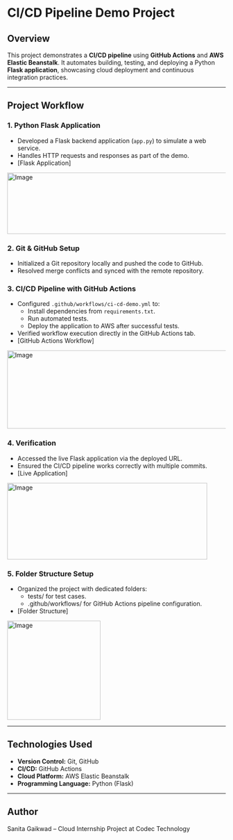 # CI/CD Pipeline Demo Project

## Overview
This project demonstrates a **CI/CD pipeline** using **GitHub Actions** and **AWS Elastic Beanstalk**. It automates building, testing, and deploying a Python **Flask application**, showcasing cloud deployment and continuous integration practices.

---

## Project Workflow

### 1. Python Flask Application
- Developed a Flask backend application (`app.py`) to simulate a web service.
- Handles HTTP requests and responses as part of the demo.
- [Flask Application]
<img width="841" height="141" alt="Image" src="https://github.com/user-attachments/assets/2dc2a0b8-6b49-4daf-940e-060b0c70264c" />  

### 2. Git & GitHub Setup
- Initialized a Git repository locally and pushed the code to GitHub.
- Resolved merge conflicts and synced with the remote repository.

### 3. CI/CD Pipeline with GitHub Actions
- Configured `.github/workflows/ci-cd-demo.yml` to:
  - Install dependencies from `requirements.txt`.
  - Run automated tests.
  - Deploy the application to AWS after successful tests.
- Verified workflow execution directly in the GitHub Actions tab.
- [GitHub Actions Workflow]
<img width="1428" height="180" alt="Image" src="https://github.com/user-attachments/assets/a6e3a50d-5383-4e64-809e-dcafb5151873" />

### 4. Verification
- Accessed the live Flask application via the deployed URL.
- Ensured the CI/CD pipeline works correctly with multiple commits.
- [Live Application]
<img width="461" height="176" alt="Image" src="https://github.com/user-attachments/assets/7a78067b-82c3-4f10-baf3-90ef20bd611c" />

### 5. Folder Structure Setup
- Organized the project with dedicated folders:
  - tests/ for test cases.
  - .github/workflows/ for GitHub Actions pipeline configuration.
- [Folder Structure]
 <img width="215" height="228" alt="Image" src="https://github.com/user-attachments/assets/fe7b3958-e73f-4963-8260-d3aee26681a2" /> 

---

## Technologies Used
- **Version Control:** Git, GitHub  
- **CI/CD:** GitHub Actions  
- **Cloud Platform:** AWS Elastic Beanstalk  
- **Programming Language:** Python (Flask)  

---

## Author
Sanita Gaikwad – Cloud Internship Project at Codec Technology
